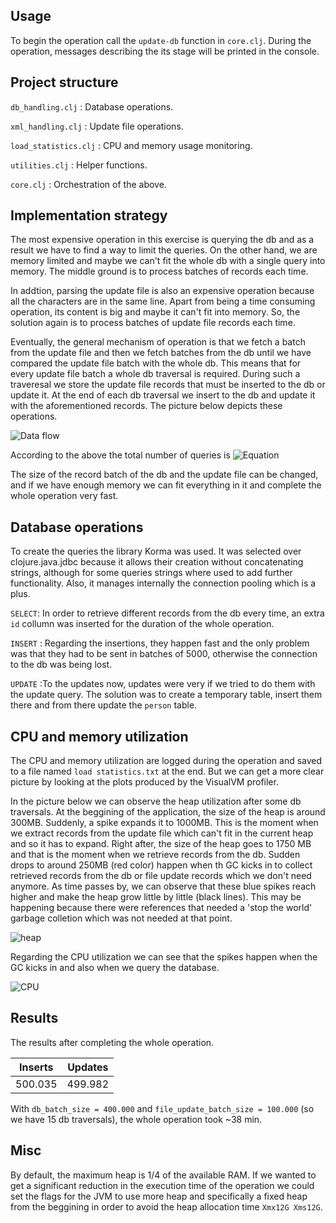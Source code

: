 ## Usage

To begin the operation call the ```update-db``` function in ```core.clj```. During the operation, messages describing the its stage will be printed in the console.

## Project structure

```db_handling.clj``` : Database operations.

```xml_handling.clj``` : Update file operations.

```load_statistics.clj``` : CPU and memory usage monitoring.

```utilities.clj``` : Helper functions.

```core.clj``` : Orchestration of the above.

## Implementation strategy

The most expensive operation in this exercise is querying the db and as a result we have to find a way to limit the queries. On the other hand, we are memory limited and maybe we can't fit the whole db with a single query into memory. The middle ground is to process batches of records each time. 

In addtion, parsing the update file is also an expensive operation because all the characters are in the same line. Apart from being a time consuming operation, its content is big and maybe it can't fit into memory. So, the solution again is to process batches of update file records each time.

Eventually, the general mechanism of operation is that we fetch a batch from the update file and then we fetch batches from the db until we have compared the update file batch with the whole db. This means that for every update file batch a whole db traversal is required. During such a traveresal we store the update file records that must be inserted to the db or update it. At the end of each db traversal we insert to the db and update it with the aforementioned records. The picture below depicts these operations.

![Data flow](https://github.com/chrispyl/lambdawerks_test/blob/master/images/Data%20flow.jpg)


According to the above the total number of queries is ![Equation](https://github.com/chrispyl/lambdawerks_test/blob/master/images/equation.jpg)

The size of the record batch of the db and the update file can be changed, and if we have enough memory we can fit everything in it and complete the whole operation very fast.

## Database operations

To create the queries the library Korma was used. It was selected over clojure.java.jdbc because it allows their creation without concatenating strings, although for some queries strings where used to add further functionality. Also, it manages internally the connection pooling which is a plus. 

```SELECT```: In order to retrieve different records from the db every time, an extra ```id``` collumn was inserted for the duration of the whole operation. 

```INSERT``` : Regarding the insertions, they happen fast and the only problem was that they had to be sent in batches of 5000, otherwise the connection to the db was being lost.

```UPDATE``` :To the updates now, updates were very if we tried to do them with the update query. The solution was to create a temporary table, insert them there and from there update the ```person``` table.

## CPU and memory utilization

The CPU and memory utilization are logged during the operation and saved to a file named ```load statistics.txt``` at the end.
But we can get a more clear picture by looking at the plots produced by the VisualVM profiler.

In the picture below we can observe the heap utilization after some db traversals. At the beggining of the application, the size of the heap is around 300MB. Suddenly, a spike expands it to 1000MB. This is the moment when we extract records from the update file which can't fit in the current heap and so it has to expand. Right after, the size of the heap goes to 1750 MB and that is the moment when we retrieve records from the db. Sudden drops to around 250MB (red color) happen when th GC kicks in to collect retrieved records from the db or file update records which we don't need anymore. As time passes by, we can observe that these blue spikes reach higher and make the heap grow little by little (black lines). This may be happening because there were references that needed a 'stop the world' garbage colletion which was not needed at that point.

![heap](https://github.com/chrispyl/lambdawerks_test/blob/master/images/heap.jpg)

Regarding the CPU utilization we can see that the spikes happen when the GC kicks in and also when we query the database.

![CPU](https://github.com/chrispyl/lambdawerks_test/blob/master/images/cpu.jpg)

## Results

The results after completing the whole operation.

|Inserts|Updates|
|-------|-------|
|500.035|499.982|

With ```db_batch_size = 400.000``` and ```file_update_batch_size = 100.000``` (so we have 15 db traversals), the whole operation took ~38 min.

## Misc

By default, the maximum heap is 1/4 of the available RAM. If we wanted to get a significant reduction in the execution time of the operation we could set the flags for the JVM to use more heap and specifically a fixed heap from the beggining in order to avoid the heap allocation time ```Xmx12G Xms12G```.

